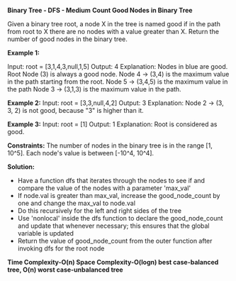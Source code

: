 **Binary Tree - DFS - Medium**
**Count Good Nodes in Binary Tree**

Given a binary tree root, a node X in the tree is named good if in the path from root to X there are no nodes with a value greater than X.
Return the number of good nodes in the binary tree.

**Example 1:**

Input: root = [3,1,4,3,null,1,5]
Output: 4
Explanation: Nodes in blue are good.
Root Node (3) is always a good node.
Node 4 -> (3,4) is the maximum value in the path starting from the root.
Node 5 -> (3,4,5) is the maximum value in the path
Node 3 -> (3,1,3) is the maximum value in the path.

**Example 2:**
Input: root = [3,3,null,4,2]
Output: 3
Explanation: Node 2 -> (3, 3, 2) is not good, because "3" is higher than it.

**Example 3:**
Input: root = [1]
Output: 1
Explanation: Root is considered as good.

**Constraints:**
The number of nodes in the binary tree is in the range [1, 10^5].
Each node's value is between [-10^4, 10^4].

**Solution:**
- Have a function dfs that iterates through the nodes to see if and compare the value of the nodes with a parameter 'max_val'
- If node.val is greater than max_val, increase the good_node_count by one and change the max_val to node.val
- Do this recursively for the left and right sides of the tree
- Use 'nonlocal' inside the dfs function to declare the good_node_count and update that whenever necessary; this ensures that the global variable is updated
- Return the value of good_node_count from the outer function after invoking dfs for the root node

**Time Complexity-O(n)
Space Complexity-O(logn) best case-balanced tree, O(n) worst case-unbalanced tree**
